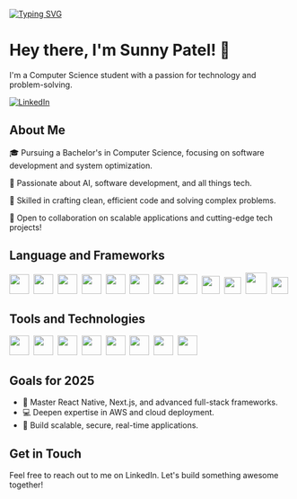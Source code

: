 [![Typing SVG](https://readme-typing-svg.herokuapp.com?font=Fira+Code&pause=1000&color=656BF7&random=false&width=435&lines=Bachelor's+in+Computer+Science;Full+Stack+Developer;Software+Engineer;DevOps+Enthusiast;Team+Leader)](https://git.io/typing-svg)

# Hey there, I'm Sunny Patel! 🤙

I'm a Computer Science student with a passion for technology and problem-solving.

[![LinkedIn](https://img.shields.io/badge/LinkedIn-%230077B5.svg?&style=flat-square&logo=linkedin&logoColor=white)](https://www.linkedin.com/in/ingsunny/)&nbsp;

## About Me

🎓 Pursuing a Bachelor's in Computer Science, focusing on software development and system optimization.

🌱 Passionate about AI, software development, and all things tech.

🔧 Skilled in crafting clean, efficient code and solving complex problems.

🔗 Open to collaboration on scalable applications and cutting-edge tech projects!

## Language and Frameworks

<!-- [<img src="https://upload.wikimedia.org/wikipedia/en/3/30/Java_programming_language_logo.svg" height="35">](https://www.java.com/) -->
<!-- [<img src="https://upload.wikimedia.org/wikipedia/commons/4/4c/Typescript_logo_2020.svg" height="35">](https://www.typescriptlang.org/) -->

[<img src="https://upload.wikimedia.org/wikipedia/commons/1/19/C_Logo.png" height="35">](https://github.com/ingsunny)&nbsp;
[<img src="https://upload.wikimedia.org/wikipedia/commons/c/c3/Python-logo-notext.svg" height="35">](https://www.python.org/)&nbsp;
[<img src="https://upload.wikimedia.org/wikipedia/commons/9/99/Unofficial_JavaScript_logo_2.svg" height="35">](https://developer.mozilla.org/en-US/docs/Web/JavaScript)&nbsp;
[<img src="https://cdn.iconscout.com/icon/free/png-256/free-html-5-logo-icon-download-in-svg-png-gif-file-formats--programming-langugae-language-pack-logos-icons-1175208.png" height="35">](https://developer.mozilla.org/en-US/docs/Web/HTML)&nbsp;
[<img src="https://cdn.iconscout.com/icon/free/png-256/free-sass-logo-icon-download-in-svg-png-gif-file-formats--technology-social-media-company-brand-vol-6-pack-logos-icons-2945135.png" height="35">](https://developer.mozilla.org/en-US/docs/Web/CSS)&nbsp;
[<img src="https://upload.wikimedia.org/wikipedia/commons/a/a7/React-icon.svg" height="35">](https://reactjs.org/)&nbsp;
[<img src="https://img.icons8.com/fluent-systems-filled/200/FFFFFF/nextjs.png" height="35">](https://nextjs.org/)&nbsp;
[<img src="https://upload.wikimedia.org/wikipedia/commons/d/d9/Node.js_logo.svg" height="35">](https://nodejs.org/)&nbsp;
[<img src="https://upload.wikimedia.org/wikipedia/commons/2/27/PHP-logo.svg" height="32">](https://www.php.net/)&nbsp;
[<img src="https://cdn2.iconfinder.com/data/icons/social-icons-33/128/Wordpress-512.png" height="30">](https://wordpress.org/)&nbsp;
[<img src="https://cdn4.iconfinder.com/data/icons/logos-and-brands/512/194_Laravel_logo_logos-512.png" height="38">](https://laravel.com/)&nbsp;
[<img src="https://upload.wikimedia.org/wikipedia/commons/d/d5/Tailwind_CSS_Logo.svg" height="30">](https://tailwindcss.com/)&nbsp;

<!-- [<img src="https://encrypted-tbn0.gstatic.com/images?q=tbn:ANd9GcRQ7PGd9PQ0AVQGTzx4K0HKeYWSgLVpz9tEJA&s" height="35">](https://github.com/ingsunny) -->

<!-- [<img src="https://static.canva.com/web/images/8439b51bb7a19f6e65ce1064bc37c197.svg" height="35">](https://github.com/ingsunny) -->

<!-- ## GitHub Statistics

[<img src="https://github-readme-stats.vercel.app/api/top-langs?username=ingsunny&show_icons=true&locale=en&layout=compact" alt="ingsunny" />](https://github.com/ingsunny)
&nbsp;
[<img src="https://github-readme-stats.vercel.app/api?username=ingsunny&show_icons=true&locale=en" alt="ingsunny" />](https://github.com/ingsunny) -->

## Tools and Technologies

[<img src="https://cdn.worldvectorlogo.com/logos/mysql-logo-pure.svg" height="35">](https://www.mysql.com/)&nbsp;
[<img src="https://cdn.iconscout.com/icon/free/png-256/free-mongodb-logo-icon-download-in-svg-png-gif-file-formats--technology-social-media-company-brand-vol-5-pack-logos-icons-3030245.png" height="35">](https://www.mongodb.com/)&nbsp;
[<img src="https://i0.wp.com/amach.com/wp-content/uploads/2023/10/aww-logo-blue-background.png?resize=1024%2C1024&ssl=1" height="35">](https://github.com/ingsunny)&nbsp;
[<img src="https://upload.wikimedia.org/wikipedia/commons/4/46/Touchicon-180.png" height="35">](https://github.com/ingsunny)&nbsp;
[<img src="https://pbs.twimg.com/profile_images/1721635100763275264/XTLwijo3_400x400.jpg" height="35">](https://github.com/ingsunny)&nbsp;
[<img src="https://socket.io/images/logo-dark.svg" height="35">](https://github.com/ingsunny)&nbsp;
[<img src="https://voyager.postman.com/logo/postman-logo-icon-orange.svg" height="35">](https://github.com/ingsunny)&nbsp;
[<img src="https://1000logos.net/wp-content/uploads/2020/03/Canva-icon.png" height="35">](https://github.com/ingsunny)&nbsp;

## Goals for 2025

- 🌟 Master React Native, Next.js, and advanced full-stack frameworks.
- 💻 Deepen expertise in AWS and cloud deployment.
- 🎯 Build scalable, secure, real-time applications.

## Get in Touch

Feel free to reach out to me on LinkedIn. Let's build something awesome together!
